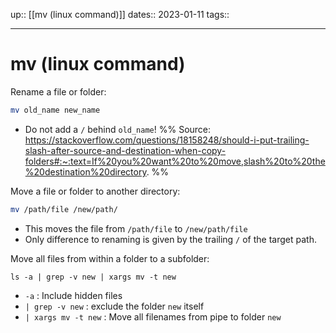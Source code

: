 up:: [[mv (linux command)]]
dates:: 2023-01-11
tags:: 

---

# mv (linux command)

Rename a file or folder:
```bash
mv old_name new_name
```
- Do not add a `/` behind `old_name`! %% Source: https://stackoverflow.com/questions/18158248/should-i-put-trailing-slash-after-source-and-destination-when-copy-folders#:~:text=If%20you%20want%20to%20move,slash%20to%20the%20destination%20directory. %%

Move a file or folder to another directory:
```bash
mv /path/file /new/path/
```
- This moves the file from `/path/file` to `/new/path/file`
- Only difference to renaming is given by the trailing `/` of the target path.

Move all files from within a folder to a subfolder:
```shell
ls -a | grep -v new | xargs mv -t new
```
- `-a` : Include hidden files
- `| grep -v new` : exclude the folder `new` itself
- `| xargs mv -t new` : Move all filenames from pipe to folder `new`